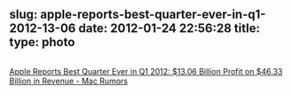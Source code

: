 slug: apple-reports-best-quarter-ever-in-q1-2012-13-06
date: 2012-01-24 22:56:28
title: 
type: photo
---

<a href="http://www.macrumors.com/2012/01/24/apple-reports-best-quarter-ever-in-q1-2012-13-06-billion-profit-on-46-33-billion-in-revenue/"><img src="{{@asset.url swerner/tumblr/2012-01-24-apple-reports-best-quarter-ever-in-q1-2012-13-06-f315207902.jpeg}}" alt=""/></a>

[Apple Reports Best Quarter Ever in Q1 2012: $13.06 Billion Profit on $46.33 Billion in Revenue - Mac Rumors](http://www.macrumors.com/2012/01/24/apple-reports-best-quarter-ever-in-q1-2012-13-06-billion-profit-on-46-33-billion-in-revenue/)
